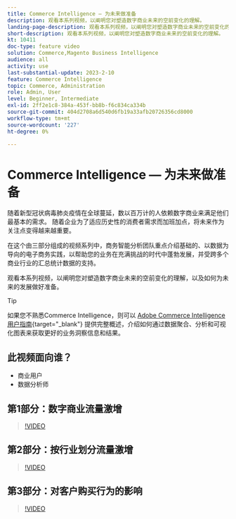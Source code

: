 ```yaml
---
title: Commerce Intelligence — 为未来做准备
description: 观看本系列视频，以阐明您对塑造数字商业未来的空前变化的理解。
landing-page-description: 观看本系列视频，以阐明您对塑造数字商业未来的空前变化的理解。
short-description: 观看本系列视频，以阐明您对塑造数字商业未来的空前变化的理解。
kt: 10411
doc-type: feature video
solution: Commerce,Magento Business Intelligence
audience: all
activity: use
last-substantial-update: 2023-2-10
feature: Commerce Intelligence
topic: Commerce, Administration
role: Admin, User
level: Beginner, Intermediate
exl-id: 2ff2e1c8-384a-453f-bb8b-f6c834ca334b
source-git-commit: 404d2708a6d540d6fb19a33afb20726356cd8000
workflow-type: tm+mt
source-wordcount: '227'
ht-degree: 0%

---
```


# Commerce Intelligence — 为未来做准备

随着新型冠状病毒肺炎疫情在全球蔓延，数以百万计的人依赖数字商业来满足他们最基本的需求。 随着企业为了适应历史性的消费者需求而加班加点，将未来作为关注点变得越来越重要。

在这个由三部分组成的视频系列中，商务智能分析团队重点介绍基础的、以数据为导向的电子商务实践，以帮助您的业务在充满挑战的时代中蓬勃发展，并受跨多个商业行业的汇总统计数据的支持。

观看本系列视频，以阐明您对塑造数字商业未来的空前变化的理解，以及如何为未来的发展做好准备。

>[!TIP]
>
>如果您不熟悉Commerce Intelligence，则可以 [Adobe Commerce Intelligence用户指南](https://experienceleague.adobe.com/docs/commerce-business-intelligence/mbi/guide-overview.html){target="_blank"} 提供完整概述，介绍如何通过数据聚合、分析和可视化图表来获取更好的业务洞察信息和结果。

## 此视频面向谁？

- 商业用户
- 数据分析师

## 第1部分：数字商业流量激增

>[!VIDEO](https://video.tv.adobe.com/v/342498?quality=12&learn=on)

## 第2部分：按行业划分流量激增

>[!VIDEO](https://video.tv.adobe.com/v/342499?quality=12&learn=on)

## 第3部分：对客户购买行为的影响

>[!VIDEO](https://video.tv.adobe.com/v/342500?quality=12&learn=on)
